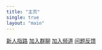 ```yaml
---
title: "主页"
single: true
layout: "main"
---
```


<div class="button-container">
  <a href="/posts/guide" class="button">新人指路</a>
  <a href="/redirect?target=https://jq.qq.com/?k=5WukPKv" class="button">加入群聊</a>
  <a href="/redirect?target=https://qun.qq.com/qqweb/qunpro/share?inviteCode=2l2COvdUN0S" class="button">加入频道</a>
  <a href="/redirect?target=https://qun.qq.com/qqweb/qunpro/share?inviteCode=2jKeVdfLFtI" class="button">问题反馈</a>
</div>

<script src="https://identity.netlify.com/v1/netlify-identity-widget.js"></script>
